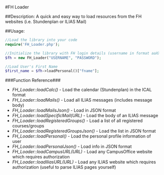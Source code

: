 #FH Loader

##Description:
A quick and easy way to load resources from the FH websites (i.e. Stundenplan or ILIAS Mail)

##Usage:
```php
//Load the library into your code
require('FH_Loader.php');

//Initialize the library with FH login details (username in format aaXXXXs)
$fh = new FH_Loader("USERNAME", "PASSWORD");

//Load User's First Name
$first_name = $fh->loadPersonal()["fname"];
```

###Function Reference###

* _FH\_Loader::loadCalc()_ - Load the calendar (Stundenplan) in the ICAL format
* _FH\_Loader::loadMails()_ - Load all ILIAS messages (includes message body)
* _FH\_Loader::loadMailsJson()_ - Load in JSON format
* _FH\_Loader::loadSpecificMail(URL)_ - Load the body of an ILIAS message
* _FH\_Loader::loadRegisteredGroups()_ - Load a list of all registered courses/groups
* _FH\_Loader::loadRegisteredGroupsJson()_ - Load the list in JSON format
* _FH\_Loader::loadPersonal()_ - Load the personal profile information of user
* _FH\_Loader::loadPersonalJson()_ - Load info in JSON format
* _FH\_Loader::loadCampusURL(URL)_ - Load any CampusOffice website which requires authorization
* _FH\_Loader::loadIliasURL(URL)_ - Load any ILIAS website which requires authorization (useful to parse ILIAS pages yourself)